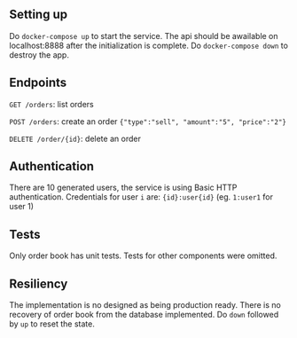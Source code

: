 ## Setting up

Do `docker-compose up` to start the service. The api should be awailable on localhost:8888 after the initialization is complete.
Do `docker-compose down` to destroy the app.


## Endpoints

`GET /orders`: list orders

`POST /orders`: create an order `{"type":"sell", "amount":"5", "price":"2"}`

`DELETE /order/{id}`: delete an order


## Authentication

There are 10 generated users, the service is using Basic HTTP authentication.
Credentials for user `i` are: `{id}:user{id}` (eg. `1:user1` for user 1)

## Tests

Only order book has unit tests. Tests for other components were omitted.

## Resiliency

The implementation is no designed as being production ready. There is no recovery of order book from the database implemented. Do `down` followed by `up` to reset the state.
